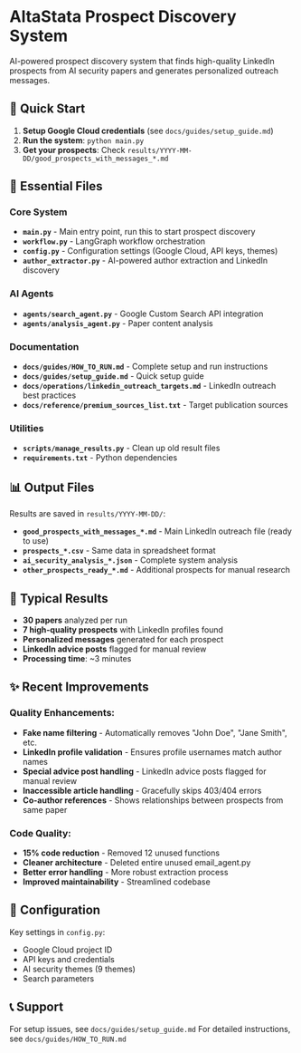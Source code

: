 # AltaStata Prospect Discovery System

AI-powered prospect discovery system that finds high-quality LinkedIn prospects from AI security papers and generates personalized outreach messages.

## 🚀 Quick Start

1. **Setup Google Cloud credentials** (see `docs/guides/setup_guide.md`)
2. **Run the system**: `python main.py`
3. **Get your prospects**: Check `results/YYYY-MM-DD/good_prospects_with_messages_*.md`

## 📁 Essential Files

### Core System
- **`main.py`** - Main entry point, run this to start prospect discovery
- **`workflow.py`** - LangGraph workflow orchestration
- **`config.py`** - Configuration settings (Google Cloud, API keys, themes)
- **`author_extractor.py`** - AI-powered author extraction and LinkedIn discovery

### AI Agents
- **`agents/search_agent.py`** - Google Custom Search API integration
- **`agents/analysis_agent.py`** - Paper content analysis

### Documentation
- **`docs/guides/HOW_TO_RUN.md`** - Complete setup and run instructions
- **`docs/guides/setup_guide.md`** - Quick setup guide
- **`docs/operations/linkedin_outreach_targets.md`** - LinkedIn outreach best practices
- **`docs/reference/premium_sources_list.txt`** - Target publication sources

### Utilities
- **`scripts/manage_results.py`** - Clean up old result files
- **`requirements.txt`** - Python dependencies

## 📊 Output Files

Results are saved in `results/YYYY-MM-DD/`:
- **`good_prospects_with_messages_*.md`** - Main LinkedIn outreach file (ready to use)
- **`prospects_*.csv`** - Same data in spreadsheet format
- **`ai_security_analysis_*.json`** - Complete system analysis
- **`other_prospects_ready_*.md`** - Additional prospects for manual research

## 🎯 Typical Results

- **30 papers** analyzed per run
- **7 high-quality prospects** with LinkedIn profiles found
- **Personalized messages** generated for each prospect
- **LinkedIn advice posts** flagged for manual review
- **Processing time**: ~3 minutes

## ✨ Recent Improvements

### **Quality Enhancements:**
- **Fake name filtering** - Automatically removes "John Doe", "Jane Smith", etc.
- **LinkedIn profile validation** - Ensures profile usernames match author names
- **Special advice post handling** - LinkedIn advice posts flagged for manual review
- **Inaccessible article handling** - Gracefully skips 403/404 errors
- **Co-author references** - Shows relationships between prospects from same paper

### **Code Quality:**
- **15% code reduction** - Removed 12 unused functions
- **Cleaner architecture** - Deleted entire unused email_agent.py
- **Better error handling** - More robust extraction process
- **Improved maintainability** - Streamlined codebase

## 🔧 Configuration

Key settings in `config.py`:
- Google Cloud project ID
- API keys and credentials
- AI security themes (9 themes)
- Search parameters

## 📞 Support

For setup issues, see `docs/guides/setup_guide.md`
For detailed instructions, see `docs/guides/HOW_TO_RUN.md`